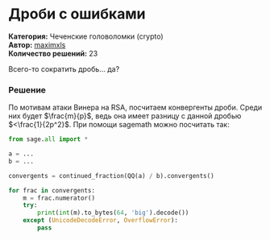 # Дроби с ошибками
**Категория:** Чеченские головоломки (crypto)\
**Автор:** [maximxls](https://t.me/maximxlss)\
**Количество решений:** 23

Всего-то сократить дробь... да?

### Решение
По мотивам атаки Винера на RSA, посчитаем конвергенты дроби. Среди них будет $\frac{m}{p}$, ведь она имеет разницу с данной дробью $<\frac{1}{2p^2}$. При помощи sagemath можно посчитать так:
```Python
from sage.all import *

a = ...
b = ...

convergents = continued_fraction(QQ(a) / b).convergents()

for frac in convergents:
    m = frac.numerator()
    try:
        print(int(m).to_bytes(64, 'big').decode())
    except (UnicodeDecodeError, OverflowError):
        pass

```
